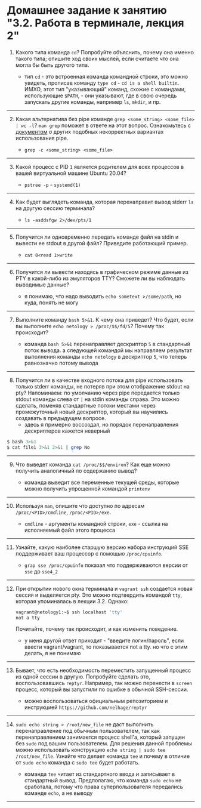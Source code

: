 # Домашнее задание к занятию "3.2. Работа в терминале, лекция 2"

1. Какого типа команда `cd`? Попробуйте объяснить, почему она именно такого типа; опишите ход своих мыслей, если считаете что она могла бы быть другого типа.

	- тип `cd` - это встроенная команда командной строки, это можно увидеть, прописав команду `type cd` - `cd is a shell builtin`. ИМХО, этот тип "указывающий" команд, схожие с командами, использующие `$PATH`, - они указывают, где в свою очередь запускать другие команды, например `ls`, `mkdir`, и пр.

***
2. Какая альтернатива без pipe команде `grep <some_string> <some_file> | wc -l`? `man grep` поможет в ответе на этот вопрос. Ознакомьтесь с [документом](http://www.smallo.ruhr.de/award.html) о других подобных некорректных вариантах использования pipe.

	- `grep -c <some_string> <some_file>`

***

3. Какой процесс с PID `1` является родителем для всех процессов в вашей виртуальной машине Ubuntu 20.04?

	- `pstree -p` - `systemd(1)`

***

4. Как будет выглядеть команда, которая перенаправит вывод stderr `ls` на другую сессию терминала?

	- `ls -asddsfgw 2>/dex/pts/1`

***
5. Получится ли одновременно передать команде файл на stdin и вывести ее stdout в другой файл? Приведите работающий пример.

	- `cat 0<read 1>write`

***
6. Получится ли вывести находясь в графическом режиме данные из PTY в какой-либо из эмуляторов TTY? Сможете ли вы наблюдать выводимые данные?

	- я понимаю, что надо выводить `echo sometext >/some/path`, но куда, понять не могу

***
7. Выполните команду `bash 5>&1`. К чему она приведет? Что будет, если вы выполните `echo netology > /proc/$$/fd/5`? Почему так происходит?

	- команда `bash 5>&1` перенаправляет дескриптор `5` в стандартный поток вывода. а следующей командой мы направляем результат выполнения команды `echo netology` в дескриптор `5`, что теперь равнозначно потому вывода

***
8. Получится ли в качестве входного потока для pipe использовать только stderr команды, не потеряв при этом отображение stdout на pty? Напоминаем: по умолчанию через pipe передается только stdout команды слева от `|` на stdin команды справа.
Это можно сделать, поменяв стандартные потоки местами через промежуточный новый дескриптор, который вы научились создавать в предыдущем вопросе.
	- здесь я примерно воссоздал, но порядок перенаправления дескриптеров кажется неверный

```bash
$ bash 3>&1
$ cat file1 3>&1 2>&1 | grep No
```

***
9. Что выведет команда `cat /proc/$$/environ`? Как еще можно получить аналогичный по содержанию вывод?

	- команда выведит все переменные текущей среды, которые можно получить упрощенной командой `printenv`

***
10. Используя `man`, опишите что доступно по адресам `/proc/<PID>/cmdline`, `/proc/<PID>/exe`.

	- `cmdline` - аргументы командной строки, `exe` - cсылка на исполняемый файл этого процесса

***
11. Узнайте, какую наиболее старшую версию набора инструкций SSE поддерживает ваш процессор с помощью `/proc/cpuinfo`.

	- `grap sse /proc/cpuinfo` показал что поддерживаются версии от `sse` до `sse4_2`

***
12. При открытии нового окна терминала и `vagrant ssh` создается новая сессия и выделяется pty. Это можно подтвердить командой `tty`, которая упоминалась в лекции 3.2. Однако:

    ```bash
	vagrant@netology1:~$ ssh localhost 'tty'
	not a tty
    ```
	Почитайте, почему так происходит, и как изменить поведение.

	- у меня другой ответ приходит - "введите логин/пароль", если ввести vagrant/vagrant, то показывается not a tty. но что с этим делать, я не понимаю

***
13. Бывает, что есть необходимость переместить запущенный процесс из одной сессии в другую. Попробуйте сделать это, воспользовавшись `reptyr`. Например, так можно перенести в `screen` процесс, который вы запустили по ошибке в обычной SSH-сессии.

	- можно воспользоваться официальным репозиторием и инструкцией `https://github.com/nelhage/reptyr`

***
14. `sudo echo string > /root/new_file` не даст выполнить перенаправление под обычным пользователем, так как перенаправлением занимается процесс shell'а, который запущен без `sudo` под вашим пользователем. Для решения данной проблемы можно использовать конструкцию `echo string | sudo tee /root/new_file`. Узнайте что делает команда `tee` и почему в отличие от `sudo echo` команда с `sudo tee` будет работать.

	- команда `tee` читает из стандартного ввода и записывает в стандартный вывод. Предполагаю, что команда `sudo echo` не сработала, потому что права суперпользователя передались команде `echo`, а не выводу

***